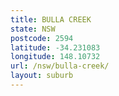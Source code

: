 ```yaml
---
title: BULLA CREEK
state: NSW
postcode: 2594
latitude: -34.231083
longitude: 148.10732
url: /nsw/bulla-creek/
layout: suburb
---
```

